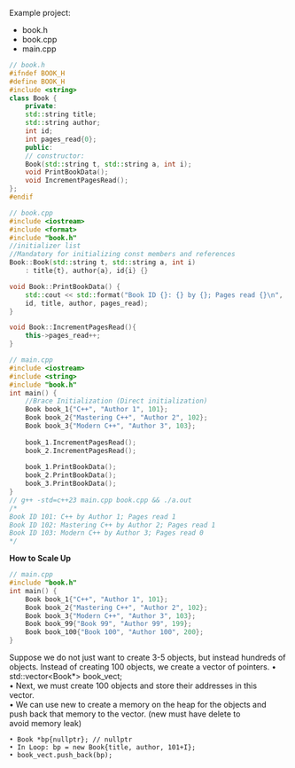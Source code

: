 Example project:
- book.h
- book.cpp
- main.cpp

```c++
// book.h  
#ifndef BOOK_H  
#define BOOK_H  
#include <string>  
class Book {  
	private:  
	std::string title;  
	std::string author;  
	int id;  
	int pages_read{0};  
	public:  
	// constructor:  
	Book(std::string t, std::string a, int i);  
	void PrintBookData();  
	void IncrementPagesRead();  
};  
#endif
```

```c++
// book.cpp  
#include <iostream>  
#include <format>  
#include "book.h"  
//initializer list  
//Mandatory for initializing const members and references  
Book::Book(std::string t, std::string a, int i)  
	: title{t}, author{a}, id{i} {}  

void Book::PrintBookData() {  
	std::cout << std::format("Book ID {}: {} by {}; Pages read {}\n",  
	id, title, author, pages_read);  
}  

void Book::IncrementPagesRead(){  
	this->pages_read++;  
}
```

```c++
// main.cpp
#include <iostream>
#include <string>
#include "book.h"
int main() {
	//Brace Initialization (Direct initialization)
	Book book_1{"C++", "Author 1", 101};
	Book book_2{"Mastering C++", "Author 2", 102};
	Book book_3{"Modern C++", "Author 3", 103};
	
	book_1.IncrementPagesRead();
	book_2.IncrementPagesRead();
	
	book_1.PrintBookData();
	book_2.PrintBookData();
	book_3.PrintBookData();
}
// g++ -std=c++23 main.cpp book.cpp && ./a.out
/*  
Book ID 101: C++ by Author 1; Pages read 1  
Book ID 102: Mastering C++ by Author 2; Pages read 1  
Book ID 103: Modern C++ by Author 3; Pages read 0  
*/
```

**How to Scale Up**
```c++
// main.cpp
#include "book.h"
int main() {
	Book book_1{"C++", "Author 1", 101};
	Book book_2{"Mastering C++", "Author 2", 102};
	Book book_3{"Modern C++", "Author 3", 103};
	Book book_99{"Book 99", "Author 99", 199};
	Book book_100{"Book 100", "Author 100", 200};
}
```
Suppose we do not just want to create 3-5 objects, but instead hundreds of objects. 
Instead of creating 100 objects, we create a vector of pointers. 
	• std::vector<Book*> book_vect;  
	• Next, we must create 100 objects and store their addresses in this  
	vector.  
	• We can use new to create a memory on the heap for the objects and  
	push back that memory to the vector. (new must have delete to  
	avoid memory leak)
```
• Book *bp{nullptr}; // nullptr  
• In Loop: bp = new Book{title, author, 101+I};  
• book_vect.push_back(bp);
```



